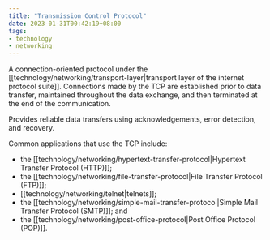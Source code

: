 ```yaml
---
title: "Transmission Control Protocol"
date: 2023-01-31T00:42:19+08:00
tags:
- technology
- networking
---
```


A connection-oriented protocol under the [[technology/networking/transport-layer|transport layer of the internet protocol suite]]. Connections made by the TCP are established prior to data transfer, maintained throughout the data exchange, and then terminated at the end of the communication.

Provides reliable data transfers using acknowledgements, error detection, and recovery.

Common applications that use the TCP include:
- the [[technology/networking/hypertext-transfer-protocol|Hypertext Transfer Protocol (HTTP)]];
- the [[technology/networking/file-transfer-protocol|File Transfer Protocol (FTP)]];
- [[technology/networking/telnet|telnets]];
- the [[technology/networking/simple-mail-transfer-protocol|Simple Mail Transfer Protocol (SMTP)]]; and
- the [[technology/networking/post-office-protocol|Post Office Protocol (POP)]].
